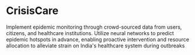 # CrisisCare
Implement epidemic monitoring through crowd-sourced data from users, citizens, and healthcare institutions.  Utilize neural networks to predict epidemic hotspots in advance, enabling proactive intervention and resource allocation to alleviate strain on India's healthcare system during outbreaks
